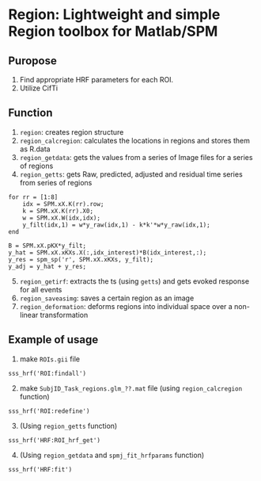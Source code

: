 # Region: Lightweight and simple Region toolbox for Matlab/SPM

## Puropose

1. Find appropriate HRF parameters for each ROI.
2. Utilize CifTi

## Function

1. `region`: creates region structure
2. `region_calcregion`: calculates the locations in regions and stores them as R.data
3. `region_getdata`: gets the values from a series of Image files for a series of regions
4. `region_getts`: gets Raw, predicted, adjusted and residual time series from series of regions
```
for rr = [1:8]
	idx = SPM.xX.K(rr).row;
	k = SPM.xX.K(rr).X0;
	w = SPM.xX.W(idx,idx);
	y_filt(idx,1) = w*y_raw(idx,1) - k*k'*w*y_raw(idx,1);
end

B = SPM.xX.pKX*y_filt;
y_hat = SPM.xX.xKXs.X(:,idx_interest)*B(idx_interest,:);
y_res = spm_sp('r', SPM.xX.xKXs, y_filt);
y_adj = y_hat + y_res;
```
5. `region_getirf`: extracts the ts (using `getts`) and gets evoked response for all events
6. `region_saveasimg`: saves a certain region as an image
7. `region_deformation`: deforms regions into individual space over a non-linear transformation

## Example of usage

1. make `ROIs.gii` file
```
sss_hrf('ROI:findall')
```

2. make `SubjID_Task_regions.glm_??.mat` file (using `region_calcregion` function)
```
sss_hrf('ROI:redefine')
```

3. (Using `region_getts` function)
```
sss_hrf('HRF:ROI_hrf_get')
```

4. (Using `region_getdata` and `spmj_fit_hrfparams` function)
```
sss_hrf('HRF:fit')
```
